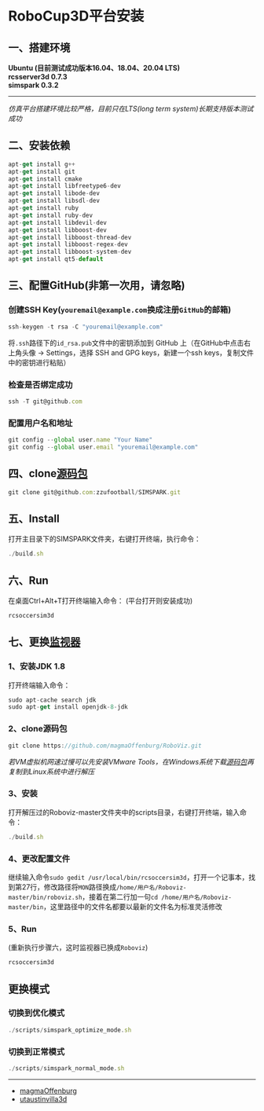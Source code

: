 # RoboCup3D平台安装 

## 一、搭建环境
**Ubuntu (目前测试成功版本16.04、18.04、20.04 LTS)**<br>
**rcsserver3d 0.7.3**<br>
**simspark 0.3.2**<br>
****
*仿真平台搭建环境比较严格，目前只在LTS(long term system)长期支持版本测试成功*

## 二、安装依赖
```javascript
apt-get install g++
apt-get install git
apt-get install cmake
apt-get install libfreetype6-dev
apt-get install libode-dev
apt-get install libsdl-dev
apt-get install ruby
apt-get install ruby-dev
apt-get install libdevil-dev
apt-get install libboost-dev
apt-get install libboost-thread-dev
apt-get install libboost-regex-dev
apt-get install libboost-system-dev
apt-get install qt5-default
```

## 三、配置GitHub(非第一次用，请忽略)
### 创建SSH Key(`youremail@example.com`换成注册`GitHub`的邮箱)
```javascript
ssh-keygen -t rsa -C "youremail@example.com"
```
将`.ssh`路径下的`id_rsa.pub`文件中的密钥添加到 GitHub 上（在GitHub中点击右上角头像 -> Settings，选择 SSH and GPG keys，新建一个ssh keys，复制文件中的密钥进行粘贴）
### 检查是否绑定成功
```javascript
ssh -T git@github.com
```
### 配置用户名和地址
```javascript
git config --global user.name "Your Name"
git config --global user.email "youremail@example.com"
```

## 四、clone[源码包](https://gitlab.com/robocup-sim/SimSpark)
```javascript
git clone git@github.com:zzufootball/SIMSPARK.git
```
## 五、Install
打开主目录下的SIMSPARK文件夹，右键打开终端，执行命令：
```javascript
./build.sh
```
## 六、Run
在桌面Ctrl+Alt+T打开终端输入命令：
(平台打开则安装成功)
```javascript
rcsoccersim3d
```
## 七、更换[监视器](https://github.com/magmaOffenburg/RoboViz)
### 1、安装JDK 1.8
打开终端输入命令：
```javascript
sudo apt-cache search jdk
sudo apt-get install openjdk-8-jdk
```
### 2、clone源码包
```javascript
git clone https://github.com/magmaOffenburg/RoboViz.git
```
*若VM虚拟机网速过慢可以先安装VMware Tools，在Windows系统下载[源码包](https://github.com/magmaOffenburg/RoboViz)再复制到Linux系统中进行解压*
### 3、安装
打开解压过的Roboviz-master文件夹中的scripts目录，右键打开终端，输入命令：
```javascript
./build.sh
```
### 4、更改配置文件
继续输入命令`sudo gedit /usr/local/bin/rcsoccersim3d`，打开一个记事本，找到第27行，修改路径将`MON`路径换成`/home/用户名/Roboviz-master/bin/roboviz.sh`，接着在第二行加一句`cd /home/用户名/Roboviz-master/bin`，这里路径中的文件名都要以最新的文件名为标准灵活修改<br>

### 5、Run
(重新执行步骤六，这时监视器已换成`Roboviz`)
```javascript
rcsoccersim3d
```

## 更换模式
### 切换到优化模式
```javascript
./scripts/simspark_optimize_mode.sh
```
### 切换到正常模式
```javascript
./scripts/simspark_normal_mode.sh  
```
****
* [magmaOffenburg](https://github.com/magmaOffenburg)
* [utaustinvilla3d](https://github.com/LARG/utaustinvilla3d)
